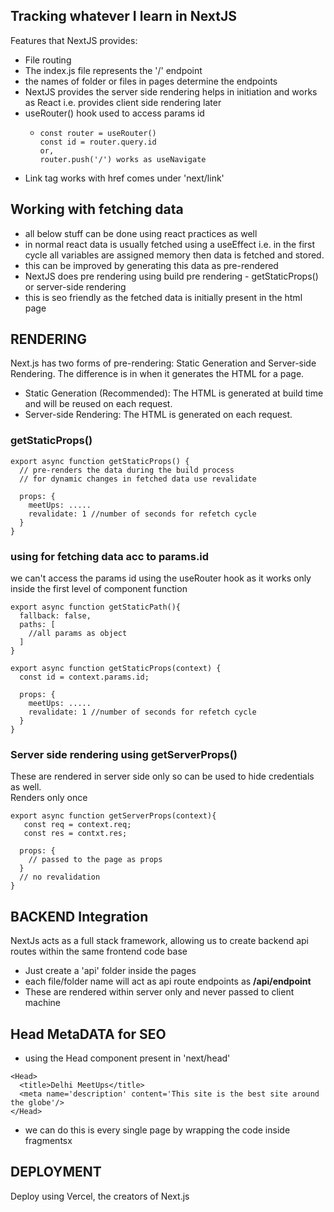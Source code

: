 ## Tracking whatever I learn in NextJS

Features that NextJS provides:
- File routing
- The index.js file represents the '/' endpoint
- the names of folder or files in pages determine the endpoints
- NextJS provides the server side rendering helps in initiation and works as React i.e. provides client side rendering later
- useRouter() hook used to access params id
  - ```
    const router = useRouter()
    const id = router.query.id 
    or, 
    router.push('/') works as useNavigate
    ```
- Link tag works with href comes under 'next/link'

## Working with fetching data
- all below stuff can be done using react practices as well
- in normal react data is usually fetched using a useEffect i.e. in the first cycle all variables are assigned memory then data is fetched and stored.
- this can be improved by generating this data as pre-rendered
- NextJS does pre rendering using build pre rendering - getStaticProps() or server-side rendering
- this is seo friendly as the fetched data is initially present in the html page

## RENDERING

Next.js has two forms of pre-rendering: Static Generation and Server-side Rendering. The difference is in when it generates the HTML for a page.

- Static Generation (Recommended): The HTML is generated at build time and will be reused on each request.
- Server-side Rendering: The HTML is generated on each request.

### getStaticProps()
```
export async function getStaticProps() { 
  // pre-renders the data during the build process
  // for dynamic changes in fetched data use revalidate
  
  props: {
    meetUps: .....
    revalidate: 1 //number of seconds for refetch cycle
  }
}
```

### using for fetching data acc to params.id

we can't access the params id using the useRouter hook as it works only inside the first level of component function
```
export async function getStaticPath(){
  fallback: false,
  paths: [
    //all params as object
  ]
}

export async function getStaticProps(context) { 
  const id = context.params.id;
  
  props: {
    meetUps: .....
    revalidate: 1 //number of seconds for refetch cycle
  }
}
```

### Server side rendering using getServerProps()
These are rendered in server side only so can be used to hide credentials as well. </br>
Renders only once

```
export async function getServerProps(context){
   const req = context.req;
   const res = contxt.res;
   
  props: {
    // passed to the page as props
  }
  // no revalidation
}
```

## BACKEND Integration
NextJs acts as a full stack framework, allowing us to create backend api routes within the same frontend code base </br>
- Just create a 'api' folder inside the pages
- each file/folder name will act as api route endpoints as <b>/api/endpoint</b>
- These are rendered within server only and never passed to client machine

## Head MetaDATA for SEO
- using the Head component present in 'next/head'
```
<Head>
  <title>Delhi MeetUps</title>
  <meta name='description' content='This site is the best site around the globe'/>
</Head>
```
- we can do this is every single page by wrapping the code inside fragmentsx

## DEPLOYMENT
Deploy using Vercel, the creators of Next.js
